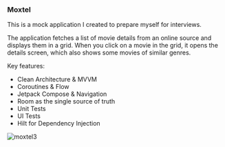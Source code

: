 ### Moxtel

This is a mock application I created to prepare myself for interviews.

The application fetches a list of movie details from an online source and displays them in a grid.
When you click on a movie in the grid, it opens the details screen, which also shows some movies of
similar genres.

Key features:

- Clean Architecture & MVVM
- Coroutines & Flow
- Jetpack Compose & Navigation
- Room as the single source of truth
- Unit Tests
- UI Tests
- Hilt for Dependency Injection

![moxtel3](https://github.com/cocoBavan/Moxtel/assets/894806/e43c614e-d3a3-46f8-8224-1c12027300c6)

